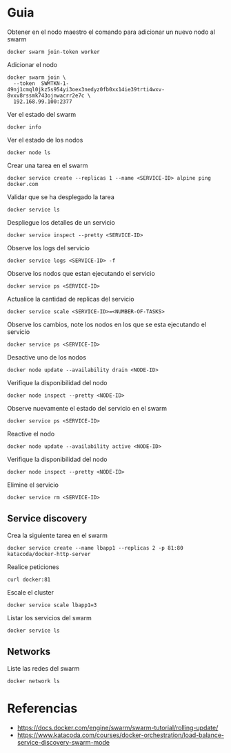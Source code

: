 # Guia

Obtener en el nodo maestro el comando para adicionar un nuevo nodo al swarm
```
docker swarm join-token worker
```

Adicionar el nodo
```
docker swarm join \
  --token  SWMTKN-1-49nj1cmql0jkz5s954yi3oex3nedyz0fb0xx14ie39trti4wxv-8vxv8rssmk743ojnwacrr2e7c \
  192.168.99.100:2377
```

Ver el estado del swarm
```
docker info
```

Ver el estado de los nodos
```
docker node ls
```

Crear una tarea en el swarm
```
docker service create --replicas 1 --name <SERVICE-ID> alpine ping docker.com
```

Validar que se ha desplegado la tarea
```
docker service ls
```

Despliegue los detalles de un servicio
```
docker service inspect --pretty <SERVICE-ID>
```

Observe los logs del servicio
```
docker service logs <SERVICE-ID> -f
```

Observe los nodos que estan ejecutando el servicio
```
docker service ps <SERVICE-ID>
```

Actualice la cantidad de replicas del servicio
```
docker service scale <SERVICE-ID>=<NUMBER-OF-TASKS>
```

Observe los cambios, note los nodos en los que se esta ejecutando el servicio
```
docker service ps <SERVICE-ID>
```

Desactive uno de los nodos
```
docker node update --availability drain <NODE-ID>
```

Verifique la disponibilidad del nodo
```
docker node inspect --pretty <NODE-ID>
```

Observe nuevamente el estado del servicio en el swarm
```
docker service ps <SERVICE-ID>
```

Reactive el nodo
```
docker node update --availability active <NODE-ID>
```

Verifique la disponibilidad del nodo
```
docker node inspect --pretty <NODE-ID>
```

Elimine el servicio
```
docker service rm <SERVICE-ID>
```

## Service discovery

Crea la siguiente tarea en el swarm
```
docker service create --name lbapp1 --replicas 2 -p 81:80 katacoda/docker-http-server
```

Realice peticiones
```
curl docker:81
```

Escale el cluster
```
docker service scale lbapp1=3
```

Listar los servicios del swarm
```
docker service ls
```

## Networks

Liste las redes del swarm
```
docker network ls
```

# Referencias
* https://docs.docker.com/engine/swarm/swarm-tutorial/rolling-update/
* https://www.katacoda.com/courses/docker-orchestration/load-balance-service-discovery-swarm-mode

